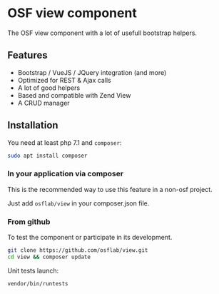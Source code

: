 # OSF view component

The OSF view component with a lot of usefull bootstrap helpers.

## Features

* Bootstrap / VueJS / JQuery integration (and more)
* Optimized for REST & Ajax calls
* A lot of good helpers
* Based and compatible with Zend View
* A CRUD manager

## Installation

You need at least php 7.1 and `composer`:

```bash
sudo apt install composer
```

### In your application via composer

This is the recommended way to use this feature in a non-osf project.

Just add `osflab/view` in your composer.json file.

### From github

To test the component or participate in its development.

```bash
git clone https://github.com/osflab/view.git
cd view && composer update
```

Unit tests launch:

```bash
vendor/bin/runtests
```
